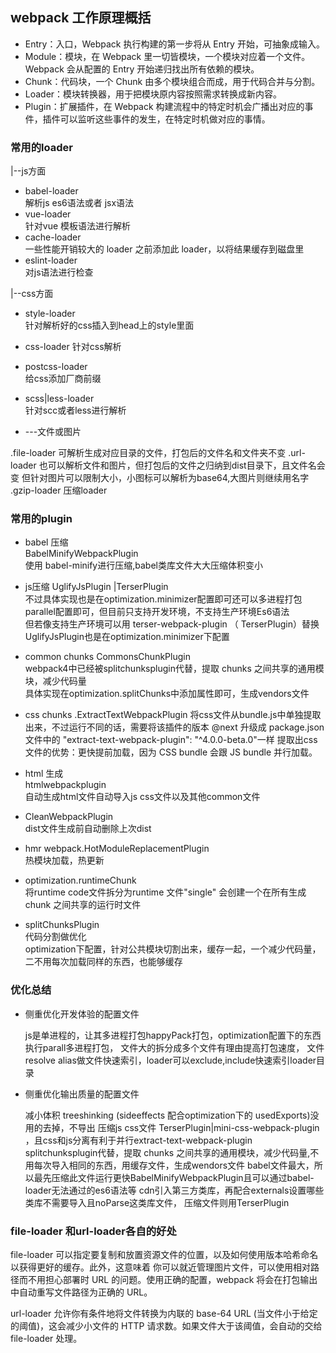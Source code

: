 ## webpack 工作原理概括 ##

- Entry：入口，Webpack 执行构建的第一步将从 Entry 开始，可抽象成输入。
- Module：模块，在 Webpack 里一切皆模块，一个模块对应着一个文件。Webpack 会从配置的 Entry 开始递归找出所有依赖的模块。
- Chunk：代码块，一个 Chunk 由多个模块组合而成，用于代码合并与分割。
- Loader：模块转换器，用于把模块原内容按照需求转换成新内容。
- Plugin：扩展插件，在 Webpack 构建流程中的特定时机会广播出对应的事件，插件可以监听这些事件的发生，在特定时机做对应的事情。

### 常用的loader ###
 
|--js方面 
   -  babel-loader   
   解析js es6语法或者 jsx语法  
   -  vue-loader   
   针对vue 模板语法进行解析  
   -  cache-loader  
   一些性能开销较大的 loader 之前添加此 loader，以将结果缓存到磁盘里  
  - eslint-loader  
   对js语法进行检查  

|--css方面
  - style-loader  
   针对解析好的css插入到head上的style里面  
  - css-loader
   针对css解析  
  - postcss-loader  
   给css添加厂商前缀  
  - scss|less-loader  
   针对scc或者less进行解析  

- ---文件或图片

.file-loader
可解析生成对应目录的文件，打包后的文件名和文件夹不变
.url-loader
也可以解析文件和图片，但打包后的文件之归纳到dist目录下，且文件名会变
但针对图片可以限制大小，小图标可以解析为base64,大图片则继续用名字
 .gzip-loader
 压缩loader

### 常用的plugin

 - babel 压缩  
 BabelMinifyWebpackPlugin  
 使用 babel-minify进行压缩,babel类库文件大大压缩体积变小  

- js压缩
 UglifyJsPlugin |TerserPlugin  
 不过具体实现也是在optimization.minimizer配置即可还可以多进程打包parallel配置即可，但目前只支持开发环境，不支持生产环境Es6语法  
 但若像支持生产环境可以用 terser-webpack-plugin  （ TerserPlugin）替换UglifyJsPlugin也是在optimization.minimizer下配置  

- common chunks
 CommonsChunkPlugin  
 webpack4中已经被splitchunksplugin代替，提取 chunks 之间共享的通用模块，减少代码量  
 具体实现在optimization.splitChunks中添加属性即可，生成vendors文件  

- css chunks
.ExtractTextWebpackPlugin
将css文件从bundle.js中单独提取出来，不过运行不同的话，需要将该插件的版本
@next 升级成 package.json文件中的 "extract-text-webpack-plugin": "^4.0.0-beta.0"一样
提取出css文件的优势：更快提前加载，因为 CSS bundle 会跟 JS bundle 并行加载。

- html 生成  
 htmlwebpackplugin  
 自动生成html文件自动导入js css文件以及其他common文件  

- CleanWebpackPlugin  
 dist文件生成前自动删除上次dist

- hmr webpack.HotModuleReplacementPlugin  
  热模块加载，热更新    

- optimization.runtimeChunk  
  将runtime code文件拆分为runtime 文件"single" 会创建一个在所有生成 chunk 之间共享的运行时文件  

- splitChunksPlugin  
  代码分割做优化  
  optimization下配置，针对公共模块切割出来，缓存一起，一个减少代码量，二不用每次加载同样的东西，也能够缓存  




### 优化总结 ###

 - 侧重优化开发体验的配置文件  

     js是单进程的，让其多进程打包happyPack打包，optimization配置下的东西执行parall多进程打包，
     文件大的拆分成多个文件有理由提高打包速度，
     文件resolve alias做文件快速索引，loader可以exclude,include快速索引loader目录  


 - 侧重优化输出质量的配置文件  

     减小体积  treeshinking (sideeffects  配合optimization下的 usedExports)没用的去掉，不导出
     压缩js css文件  TerserPlugin|mini-css-webpack-plugin  ，且css和js分离有利于并行extract-text-webpack-plugin
     splitchunksplugin代替，提取 chunks 之间共享的通用模块，减少代码量,不用每次导入相同的东西，用缓存文件，生成wendors文件
     babel文件最大，所以最先压缩此文件运行更快BabelMinifyWebpackPlugin且可以通过babel-loader无法通过的es6语法等
     cdn引入第三方类库，再配合externals设置哪些类库不需要导入且noParse这类库文件，
     压缩文件则用TerserPlugin








           


### file-loader 和url-loader各自的好处 ###

 file-loader 可以指定要复制和放置资源文件的位置，以及如何使用版本哈希命名以获得更好的缓存。此外，这意味着 你可以就近管理图片文件，可以使用相对路径而不用担心部署时 URL 的问题。使用正确的配置，webpack 将会在打包输出中自动重写文件路径为正确的 URL。    
    
 url-loader 允许你有条件地将文件转换为内联的 base-64 URL (当文件小于给定的阈值)，这会减少小文件的 HTTP 请求数。如果文件大于该阈值，会自动的交给 file-loader 处理。